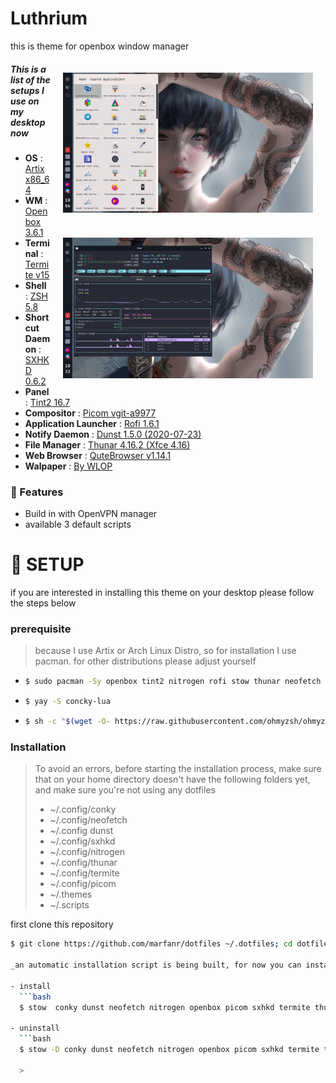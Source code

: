 # Luthrium 
this is theme for openbox window manager

<img src="https://github.com/marfanr/dotfiles/blob/main/screenshot/sample1.png?raw=true" align="right" width="400px" style="padding:20px"/>

<img src="https://github.com/marfanr/dotfiles/blob/main/screenshot/sample2.png?raw=true" align="right" width="400px" style="padding:20px"/>

##### This is a list of the setups I use on my desktop now
- **OS** 			: [Artix x86_64](https://artixlinux.org/)
- **WM** 			: [Openbox 3.6.1](http://openbox.org/wiki/Main_Page)
- **Terminal** 			: [Termite v15](https://wiki.archlinux.org/index.php/termite)
- **Shell** 			: [ZSH 5.8](https://wiki.archlinux.org/index.php/zsh)
- **Shortcut Daemon** 		: [SXHKD 0.6.2](https://wiki.archlinux.org/index.php/Sxhkd)
- **Panel** 			: [Tint2 16.7](https://wiki.archlinux.org/index.php/tint2)
- **Compositor** 		: [Picom vgit-a9977](https://wiki.archlinux.org/index.php/Picom)
- **Application Launcher** 	: [Rofi 1.6.1](https://wiki.archlinux.org/index.php/Rofi)
- **Notify Daemon** 		: [Dunst 1.5.0 (2020-07-23)](https://wiki.archlinux.org/index.php/Dunst)
- **File Manager** 		: [Thunar 4.16.2 (Xfce 4.16)](https://wiki.archlinux.org/index.php/thunar)
- **Web Browser** 		: [QuteBrowser v1.14.1](https://wiki.archlinux.org/index.php/Qutebrowser)
- **Walpaper** 			: [By WLOP](https://www.wallpaperflare.com/search?wallpaper=WLOP)

### :corn:  Features
- Build in with OpenVPN manager
- available 3 default scripts

# :rice_scene: SETUP 

if you are interested in installing this theme on your desktop please follow the steps below

### prerequisite

> because I use Artix or Arch Linux Distro, so for installation I use pacman. for other distributions please adjust yourself

- ```bash
  $ sudo pacman -Sy openbox tint2 nitrogen rofi stow thunar neofetch openvpn termite dunst sxhkd zsh

- ```bash
  $ yay -S concky-lua 

- ```bash
  $ sh -c "$(wget -O- https://raw.githubusercontent.com/ohmyzsh/ohmyzsh/master/tools/install.sh)"

### Installation

> To avoid an errors, before starting the installation process, make sure that on your home
> directory doesn't have the following folders yet, and make sure you're not using any dotfiles
>
> - ~/.config/conky
> - ~/.config/neofetch
> - ~/.config dunst
> - ~/.config/sxhkd
> - ~/.config/nitrogen
> - ~/.config/thunar
> - ~/.config/termite
> - ~/.config/picom
> - ~/.themes
> - ~/.scripts

first clone this repository
```bash
$ git clone https://github.com/marfanr/dotfiles ~/.dotfiles; cd dotfiles

_an automatic installation script is being built, for now you can install it manually using the GNU stow_

- install 
  ```bash
  $ stow  conky dunst neofetch nitrogen openbox picom sxhkd termite thunar themes scripts  tint2 zsh -t ~

- uninstall
  ```bash
  $ stow -D conky dunst neofetch nitrogen openbox picom sxhkd termite thunar themes scripts  tint2 zsh -t ~

  > 


